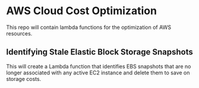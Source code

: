 # AWS Cloud Cost Optimization
This repo will contain lambda functions for the optimization of AWS resources.

## Identifying Stale Elastic Block Storage Snapshots
This will create a Lambda function that identifies EBS snapshots that are no longer associated with any active EC2 instance and delete them to save on storage costs.





